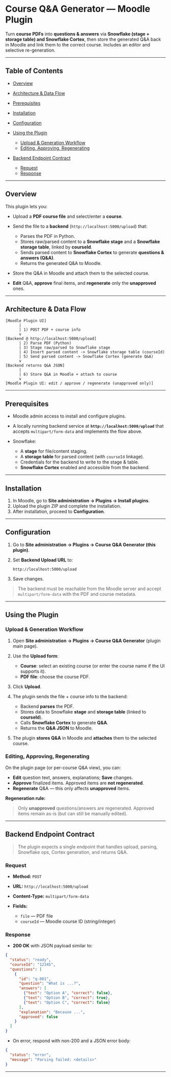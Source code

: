 # Course Q\&A Generator — Moodle Plugin

Turn **course PDFs** into **questions & answers** via **Snowflake (stage + storage table) and Snowflake Cortex**, then store the generated Q\&A back in Moodle and link them to the correct course. Includes an editor and selective re-generation.

---

## Table of Contents

* [Overview](#overview)
* [Architecture & Data Flow](#architecture--data-flow)
* [Prerequisites](#prerequisites)
* [Installation](#installation)
* [Configuration](#configuration)
* [Using the Plugin](#using-the-plugin)

  * [Upload & Generation Workflow](#upload--generation-workflow)
  * [Editing, Approving, Regenerating](#editing-approving-regenerating)
* [Backend Endpoint Contract](#backend-endpoint-contract)

  * [Request](#request)
  * [Response](#response)


---

## Overview

This plugin lets you:

* Upload a **PDF course file** and select/enter a **course**.
* Send the file to a **backend** (`http://localhost:5000/upload`) that:

  * Parses the PDF in Python.
  * Stores raw/parsed content to a **Snowflake stage** and a **Snowflake storage table**, linked by **courseId**.
  * Sends parsed content to **Snowflake Cortex** to generate **questions & answers (Q\&A)**.
  * Returns the generated Q\&A to Moodle.
* Store the Q\&A in Moodle and attach them to the selected course.
* **Edit** Q\&A, **approve** final items, and **regenerate** only the **unapproved** ones.

---

## Architecture & Data Flow

```
[Moodle Plugin UI]
      |
      | 1) POST PDF + course info
      v
[Backend @ http://localhost:5000/upload]
      | 2) Parse PDF (Python)
      | 3) Stage raw/parsed to Snowflake stage
      | 4) Insert parsed content -> Snowflake storage table (courseId)
      | 5) Send parsed content -> Snowflake Cortex (generate Q&A)
      v
[Backend returns Q&A JSON]
      |
      | 6) Store Q&A in Moodle + attach to course
      v
[Moodle Plugin UI: edit / approve / regenerate (unapproved only)]
```

---

## Prerequisites

* Moodle admin access to install and configure plugins.
* A locally running backend service at **`http://localhost:5000/upload`** that accepts `multipart/form-data` and implements the flow above.
* Snowflake:

  * A **stage** for file/content staging.
  * A **storage table** for parsed content (with `courseId` linkage).
  * Credentials for the backend to write to the stage & table.
  * **Snowflake Cortex** enabled and accessible from the backend.

---

## Installation

1. In Moodle, go to **Site administration → Plugins → Install plugins**.
2. Upload the plugin ZIP and complete the installation.
3. After installation, proceed to **Configuration**.

---

## Configuration

1. Go to **Site administration → Plugins → Course Q\&A Generator (this plugin)**.

2. Set **Backend Upload URL** to:

   ```
   http://localhost:5000/upload
   ```

3. Save changes.

> The backend must be reachable from the Moodle server and accept `multipart/form-data` with the PDF and course metadata.

---

## Using the Plugin

### Upload & Generation Workflow

1. Open **Site administration → Plugins → Course Q\&A Generator** (plugin main page).
2. Use the **Upload form**:

   * **Course**: select an existing course (or enter the course name if the UI supports it).
   * **PDF file**: choose the course PDF.
3. Click **Upload**.
4. The plugin sends the file + course info to the backend:

   * Backend **parses** the PDF.
   * Stores data to Snowflake **stage** and **storage table** (linked to **courseId**).
   * Calls **Snowflake Cortex** to generate **Q\&A**.
   * Returns the **Q\&A JSON** to Moodle.
5. The plugin **stores Q\&A** in Moodle and **attaches** them to the selected course.

### Editing, Approving, Regenerating

On the plugin page (or per-course Q\&A view), you can:

* **Edit** question text, answers, explanations; **Save** changes.
* **Approve** finalized items. Approved items are **not regenerated**.
* **Regenerate** Q\&A — this only affects **unapproved** items.

**Regeneration rule:**

> Only **unapproved** questions/answers are regenerated. Approved items remain as-is (but can still be manually edited).

---

## Backend Endpoint Contract

> The plugin expects a single endpoint that handles upload, parsing, Snowflake ops, Cortex generation, and returns Q\&A.

### Request

* **Method:** `POST`
* **URL:** `http://localhost:5000/upload`
* **Content-Type:** `multipart/form-data`
* **Fields:**

  * `file` — PDF file
  * `courseId` — Moodle course ID (string/integer)


### Response

* **200 OK** with JSON payload similar to:

```json
{
  "status": "ready",
  "courseId": "12345",
  "questions": [
    {
      "id": "q-001",
      "question": "What is ...?",
      "answers": [
        {"text": "Option A", "correct": false},
        {"text": "Option B", "correct": true},
        {"text": "Option C", "correct": false}
      ],
      "explanation": "Because ...",
      "approved": false
    }
  ]
}
```

* On error, respond with non-200 and a JSON error body:

```json
{
  "status": "error",
  "message": "Parsing failed: <details>"
}
```

---
